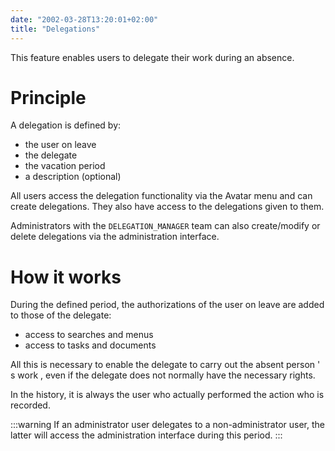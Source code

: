 ```yaml
---
date: "2002-03-28T13:20:01+02:00"
title: "Delegations"
---
```


This feature enables users to delegate their work during an absence.


# Principle

A delegation is defined by:

- the user on leave
- the delegate
- the vacation period
- a description (optional)

All users access the delegation functionality via the Avatar menu and can create delegations. They also have access to the delegations given to them.

Administrators with the `DELEGATION_MANAGER` team can also create/modify or delete delegations via the administration interface.

# How it works

During the defined period, the authorizations of the user on leave are added to those of the delegate:

- access to searches and menus
- access to tasks and documents

All this is necessary to enable the delegate to carry out the absent person ' s work , even if the delegate does not normally have the necessary rights.

In the history, it is always the user who actually performed the action who is recorded.

:::warning
If an administrator user delegates to a non-administrator user, the latter will access the administration interface during this period.
:::
